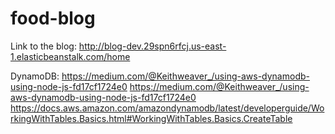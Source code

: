 # food-blog
Link to the blog: http://blog-dev.29spn6rfcj.us-east-1.elasticbeanstalk.com/home

DynamoDB:
  https://medium.com/@Keithweaver_/using-aws-dynamodb-using-node-js-fd17cf1724e0
  https://medium.com/@Keithweaver_/using-aws-dynamodb-using-node-js-fd17cf1724e0
 https://docs.aws.amazon.com/amazondynamodb/latest/developerguide/WorkingWithTables.Basics.html#WorkingWithTables.Basics.CreateTable
